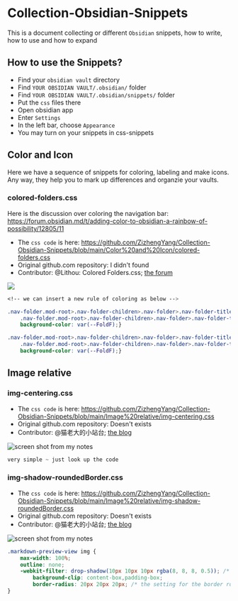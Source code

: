 # Collection-Obsidian-Snippets
This is a document collecting or different `Obsidian` snippets, how to write, how to use and how to expand

## How to use the Snippets?

- Find your `obsidian vault` directory
- Find `YOUR OBSIDIAN VAULT/.obsidian/` folder
- Find `YOUR OBSIDIAN VAULT/.obsidian/snippets/` folder
- Put the `css` files there
- Open obsidian app
- Enter `Settings`
- In the left bar, choose `Appearance`
- You may turn on your snippets in css-snippets

## Color and Icon

Here we have a sequence of snippets for coloring, labeling and make icons. Any way, they help you to mark up differences and organzie your vaults.

### colored-folders.css

Here is the discussion over coloring the navigation bar: https://forum.obsidian.md/t/adding-color-to-obsidian-a-rainbow-of-possibility/12805/11

- The `css code` is here: https://github.com/ZizhengYang/Collection-Obsidian-Snippets/blob/main/Color%20and%20Icon/colored-folders.css
- Original github.com repository: I didn't found
- Contributor: @Lithou: Colored Folders.css; [the forum](https://forum.obsidian.md/t/adding-color-to-obsidian-a-rainbow-of-possibility/12805/11
)

![](https://forum.obsidian.md/uploads/default/original/2X/a/af9ba0bf2fed2bf7299659a227424d4235aacf11.png)

```css
<!-- we can insert a new rule of coloring as below -->

.nav-folder.mod-root>.nav-folder-children>.nav-folder>.nav-folder-title[data-path^="YOUR-FOLDER-STARTING-LETTERS"],
    .nav-folder.mod-root>.nav-folder-children>.nav-folder>.nav-folder-title[data-path^="YOUR-FOLDER-STARTING-LETTERS"] + .nav-folder-children{
    background-color: var(--FoldF);}

.nav-folder.mod-root>.nav-folder-children>.nav-folder>.nav-folder-title[data-path^="YOUR-FOLDER-NAME"],
    .nav-folder.mod-root>.nav-folder-children>.nav-folder>.nav-folder-title[data-path^="YOUR-FOLDER-NAME"] + .nav-folder-children{
    background-color: var(--FoldF);}
```
## Image relative

### img-centering.css

- The `css code` is here: https://github.com/ZizhengYang/Collection-Obsidian-Snippets/blob/main/Image%20relative/img-centering.css
- Original github.com repository: Doesn't exists
- Contributor: @猫老大的小站台; [the blog](https://publish.obsidian.md/maolaoda/%E5%AD%A6%E4%B9%A0/%E7%AC%94%E8%AE%B0%E8%BD%AF%E4%BB%B6/Obsidian%E9%85%8D%E7%BD%AE)

![screen shot from my notes](https://cdn.mathpix.com/snip/images/SLO9HUKRy8OJg3v87qyXyM9L22aoespys8auXczTc2A.original.fullsize.png)

```css
very simple ~ just look up the code
```

### img-shadow-roundedBorder.css

- The `css code` is here: https://github.com/ZizhengYang/Collection-Obsidian-Snippets/blob/main/Image%20relative/img-shadow-roundedBorder.css
- Original github.com repository: Doesn't exists
- Contributor: @猫老大的小站台; [the blog](https://publish.obsidian.md/maolaoda/%E5%AD%A6%E4%B9%A0/%E7%AC%94%E8%AE%B0%E8%BD%AF%E4%BB%B6/Obsidian%E9%85%8D%E7%BD%AE)

![screen shot from my notes](https://cdn.mathpix.com/snip/images/SsffNGNpN0DMq5Sm9z8SupYnXR6Uu4CL6x9HLBkp3TA.original.fullsize.png)

```css
.markdown-preview-view img {
    max-width: 100%;
    outline: none;
    -webkit-filter: drop-shadow(10px 10px 10px rgba(8, 8, 8, 0.5)); /* the setting for the shadow effect */
        background-clip: content-box,padding-box;
        border-radius: 20px 20px 20px; /* the setting for the border rounding */
}
```
